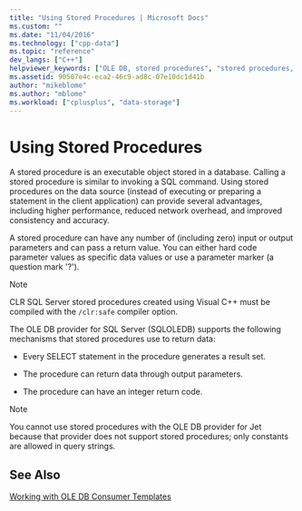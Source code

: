 ```yaml
---
title: "Using Stored Procedures | Microsoft Docs"
ms.custom: ""
ms.date: "11/04/2016"
ms.technology: ["cpp-data"]
ms.topic: "reference"
dev_langs: ["C++"]
helpviewer_keywords: ["OLE DB, stored procedures", "stored procedures, Visual C++", "stored procedures, about stored procedures", "OLE DB provider templates, stored procedures", "stored procedures, OLE DB"]
ms.assetid: 90507e4c-eca2-46c9-ad8c-07e10dc1d41b
author: "mikeblome"
ms.author: "mblome"
ms.workload: ["cplusplus", "data-storage"]
---
```

# Using Stored Procedures
A stored procedure is an executable object stored in a database. Calling a stored procedure is similar to invoking a SQL command. Using stored procedures on the data source (instead of executing or preparing a statement in the client application) can provide several advantages, including higher performance, reduced network overhead, and improved consistency and accuracy.  
  
 A stored procedure can have any number of (including zero) input or output parameters and can pass a return value. You can either hard code parameter values as specific data values or use a parameter marker (a question mark '?').  
  
> [!NOTE]
>  CLR SQL Server stored procedures created using Visual C++ must be compiled with the `/clr:safe` compiler option.  
  
 The OLE DB provider for SQL Server (SQLOLEDB) supports the following mechanisms that stored procedures use to return data:  
  
-   Every SELECT statement in the procedure generates a result set.  
  
-   The procedure can return data through output parameters.  
  
-   The procedure can have an integer return code.  
  
> [!NOTE]
>  You cannot use stored procedures with the OLE DB provider for Jet because that provider does not support stored procedures; only constants are allowed in query strings.  
  
## See Also  
 [Working with OLE DB Consumer Templates](../../data/oledb/working-with-ole-db-consumer-templates.md)